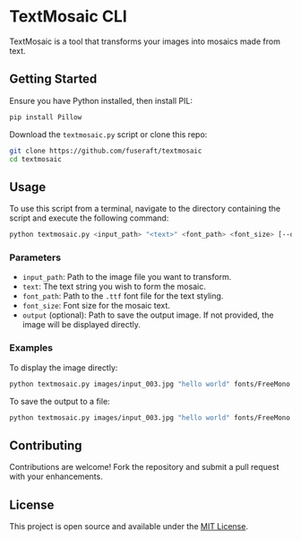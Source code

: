 # TextMosaic CLI

TextMosaic is a tool that transforms your images into mosaics made from text.

## Getting Started

Ensure you have Python installed, then install PIL:

```bash
pip install Pillow
```

Download the `textmosaic.py` script or clone this repo:

```bash
git clone https://github.com/fuseraft/textmosaic
cd textmosaic
```

## Usage

To use this script from a terminal, navigate to the directory containing the script and execute the following command:

```bash
python textmosaic.py <input_path> "<text>" <font_path> <font_size> [--output <output>]
```

### Parameters
- `input_path`: Path to the image file you want to transform.
- `text`: The text string you wish to form the mosaic.
- `font_path`: Path to the `.ttf` font file for the text styling.
- `font_size`: Font size for the mosaic text.
- `output` (optional): Path to save the output image. If not provided, the image will be displayed directly.

### Examples

To display the image directly:
```bash
python textmosaic.py images/input_003.jpg "hello world" fonts/FreeMono.ttf 20
```

To save the output to a file:
```bash
python textmosaic.py images/input_003.jpg "hello world" fonts/FreeMono.ttf 20 --output examples/output.png
```

## Contributing

Contributions are welcome! Fork the repository and submit a pull request with your enhancements.

## License

This project is open source and available under the [MIT License](LICENSE.md).